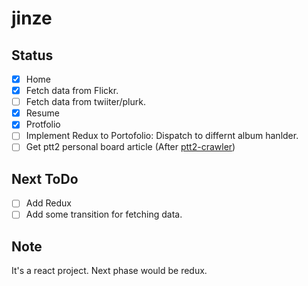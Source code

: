 # jinze

## Status 
 - [x] Home
 - [x] Fetch data from Flickr.
 - [ ] Fetch data from twiiter/plurk.
 - [x] Resume
 - [x] Protfolio
 - [ ] Implement Redux to Portofolio: Dispatch to differnt album hanlder.
 - [ ] Get ptt2 personal board article (After [ptt2-crawler](https://github.com/dearparanoid/ptt2-crawler/tree/master/src))
 
## Next ToDo
 - [ ] Add Redux
 - [ ] Add some transition for fetching data.
 
## Note

 It's a react project. Next phase would be redux.
 
